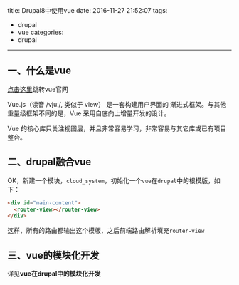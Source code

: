 title: Drupal8中使用vue
date: 2016-11-27 21:52:07
tags:
  - drupal
  - vue
categories:
  - drupal
---

## 一、什么是vue

[点击这里](https://cn.vuejs.org/)跳转vue官网

Vue.js（读音 /vjuː/, 类似于 view） 是一套构建用户界面的 渐进式框架。与其他重量级框架不同的是，Vue 采用自底向上增量开发的设计。

Vue 的核心库只关注视图层，并且非常容易学习，非常容易与其它库或已有项目整合。

## 二、drupal融合vue

OK，新建一个模块，`cloud_system`，初始化一个`vue`在`drupal`中的根模版，如下：

```html
<div id="main-content">
  <router-view></router-view>
</div>
```

这样，所有的路由都输出这个模版，之后前端路由解析填充`router-view`

## 三、vue的模块化开发

详见**vue在drupal中的模块化开发**
